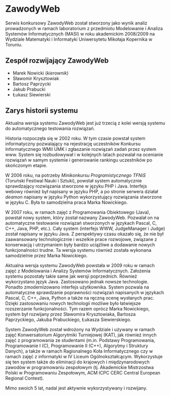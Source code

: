 ZawodyWeb
=========

Serwis konkursowy ZawodyWeb został stworzony jako wynik analiz prowadzonych w ramach laboratorium z przedmiotu Modelowanie i Analiza Systemów Informatycznych (MASI) w roku akademickim 2008/2009 na Wydziale Matematyki i Informatyki Uniwersytetu Mikołaja Kopernika w Toruniu.

Zespół rozwijający ZawodyWeb
----------------------------

* Marek Nowicki (_kierownik_)
* Sławomir Krysztowiak
* Bartosz Paprzycki
* Jakub Prabucki
* Łukasz Siewierski

Zarys historii systemu
----------------------
Aktualna wersja systemu ZawodyWeb jest już trzecią z kolei wersją systemu do automatycznego testowania rozwiązań.

Historia rozpoczęła się w 2002 roku. W tym czasie powstał system informatyczny pozwalający na rejestrację uczestników Konkursu Informatycznego WMiI UMK i zgłaszanie rozwiązań zadań przez system www. System się rozbudowywał i w kolejnych latach pozwalał na ocenianie rozwiązań w samym systemie i generowanie rankingu uczestników po skończonym etapie.

W 2006 roku, na potrzeby _Minikonkursu Programistycznego TFNiS_ (Toruński Festiwal Nauki i Sztuki), powstał system automatycznie sprawdzający rozwiązania stworzone w języku PHP i Java. Interfejs webowy również był napisany w języku PHP, a po stronie serwera działał _deamon_ napisany w języku Python wykorzystujący rozwiązania stworzone w języku C. Była to samodzielna praca Marka Nowickiego.

W 2007 roku, w ramach zajęć z Programowania Obiektowego (Java), powstał nowy system, który został nazwany ZawodyWeb. Pozwalał on na automatyczne testowanie rozwiązań stworzonych w językach Pascal, C, C++, Java, PHP, etc.). Cały system (interfejs WWW, JudgeManager i Judge) został napisany w języku Java. Z perspektywy czasu okazało się, że nie był zaawansowany technologicznie i wszelkie prace rozwojowe, związane z konserwacją i utrzymaniem były bardzo uciążliwe a dodawanie nowych funkcjonalności trudne. Ta wersja systemu również została wykonana samodzielnie przez Marka Nowickiego.

Aktualna wersja systemu ZawodyWeb powstała w 2009 roku w ramach zajęć z Modelowania i Analizy Systemów Informatycznych. Założenia systemu pozostały takie same jak wersji poprzednich. Również wykorzystano język Java. Zastosowano jednak nowsze technologie. Ponadto zmodernizowano interfejs użytkownika. System pozwala na automatyczne sprawdzanie poprawności rozwiązań napisanych w językach Pascal, C, C++, Java, Python a także na ręczną ocenę wysłanych prac. Dzięki zastosowaniu nowych technologii możliwe było łatwiejsze rozszerzanie funkcjonalności. Tym razem oprócz Marka Nowickiego, system był rozwijany przez Sławomira Krysztowiaka, Bartosza Paprzyckiego, Jakuba Prabuckiego, Łukasza Siewierskiego.

System ZawodyWeb został wdrożony na Wydziale i używany w ramach zajęć Konwersatorium Algorytmiki Turniejowej (KAT), jak również innych zajęć z programowania ze studentami (m.in. Podstawy Programowania, Programowanie I (C), Programowanie II (C++), Algorytmy i Struktury Danych), a także w ramach Ragionalnego Koła Informatycznego czy w ramach zajęć z informatyki w IV Liceum Ogólnokształcącym. Wykorzystuje się ten system także do eliminacji do krajowych i międzynarodowych zawodów w programowaniu zespołowym (tj. Akademickie Mistrzostwa Polski w Programowaniu Zespołowym, ACM ICPC CERC Central European Regional Contest).

Mimo swoich 5 lat, nadal jest aktywnie wykorzystywany i rozwijany.

